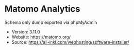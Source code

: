 # Matomo Analytics

Schema only dump exported via phpMyAdmin

- Version: 3.11.0
- Website: https://matomo.org/
- Source: https://all-inkl.com/webhosting/software-installer/
